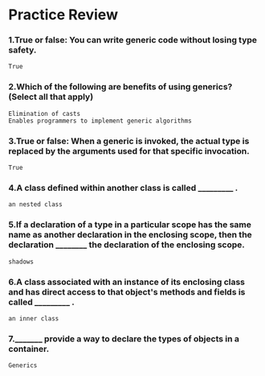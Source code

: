 
# Practice Review



### 1.True or false: You can write generic code without losing type safety.

    True

### 2.Which of the following are benefits of using generics? (Select all that apply)
    

    Elimination of casts
    Enables programmers to implement generic algorithms

### 3.True or false: When a generic is invoked, the actual type is replaced by the arguments used for that specific invocation.

    True

### 4.A class defined within another class is called _________ .

    an nested class

### 5.If a declaration of a type in a particular scope has the same name as another declaration in the enclosing scope, then the declaration ________ the declaration of the enclosing scope. 

    shadows

### 6.A class associated with an instance of its enclosing class and has direct access to that object's methods and fields is called _________ .

    an inner class

### 7._______ provide a way to declare the types of objects in a container.

    Generics